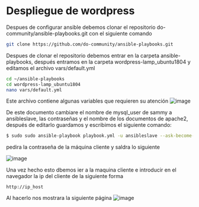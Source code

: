 # Despliegue de wordpress
Despues de configurar ansible  debemos clonar el repositorio do-community/ansible-playbooks.git con el siguiente comando

```bash
git clone https://github.com/do-community/ansible-playbooks.git
```
Despues de clonar el repositorio debemos entrar en la carpeta ansible-playbooks, después entramos  en la carpeta wordpress-lamp_ubuntu1804 y editamos el archivo vars/default.yml

```bash
cd ~/ansible-playbooks
cd wordpress-lamp_ubuntu1804
nano vars/default.yml
```
Este archivo contiene algunas variables que requieren su atención
![image](https://user-images.githubusercontent.com/91255763/222919439-92923216-73f1-4d45-80cc-cd4866848848.png)

De este documento cambiare el nombre de mysql_user de sammy a ansibleslave, las contraseñas y el nombre de los documentos de apache2, después de editarlo guardamos y escribimos el siguiente comando:

```bash 
$ sudo sudo ansible-playbook playbook.yml -u ansibleslave --ask-become-pass
```
pedira la contraseña de la máquina cliente y saldra lo siguiente

![image](https://user-images.githubusercontent.com/91255763/222922477-2aff3680-78e5-4e4a-9c9f-416fadf3a9f8.png)
 
 Una vez hecho esto dbemos ier a la maquina cliente e introducir en el navegador la ip del cliente de la siguiente forma
  ```
  http://ip_host
  ```
  
  Al hacerlo nos mostrara la siguiente página
  ![image](https://user-images.githubusercontent.com/91255763/222922620-545653ef-5c26-4ffb-938d-f5753aab3d67.png)

 
